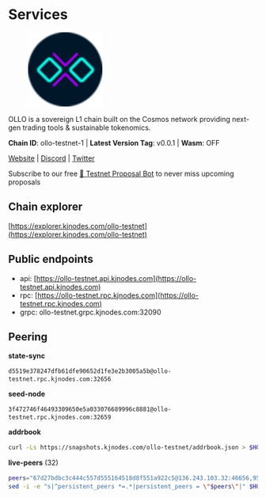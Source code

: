 # Services

<figure><img src="https://raw.githubusercontent.com/kj89/cosmos-images/main/logos/ollo.png" width="150" alt=""><figcaption></figcaption></figure>

OLLO is a sovereign L1 chain built on the Cosmos network providing  next-gen trading tools & sustainable tokenomics.

**Chain ID**: ollo-testnet-1 | **Latest Version Tag**: v0.0.1 | **Wasm**: OFF

[Website](https://www.ollostation.zone) | [Discord](https://discord.com/invite/GxBqZ9mSSm) | [Twitter](https://twitter.com/OLLOStation)



Subscribe to our free [🤖 Testnet Proposal Bot](https://t.me/kjnodes_testnet_proposal_bot) to never miss upcoming proposals


## Chain explorer
[https://explorer.kjnodes.com/ollo-testnet](https://explorer.kjnodes.com/ollo-testnet)

## Public endpoints

* api: [https://ollo-testnet.api.kjnodes.com](https://ollo-testnet.api.kjnodes.com)
* rpc: [https://ollo-testnet.rpc.kjnodes.com](https://ollo-testnet.rpc.kjnodes.com)
* grpc: ollo-testnet.grpc.kjnodes.com:32090

## Peering

**state-sync**

```text
d5519e378247dfb61dfe90652d1fe3e2b3005a5b@ollo-testnet.rpc.kjnodes.com:32656
```

**seed-node**

```text
3f472746f46493309650e5a033076689996c8881@ollo-testnet.rpc.kjnodes.com:32659
```

**addrbook**
```bash
curl -Ls https://snapshots.kjnodes.com/ollo-testnet/addrbook.json > $HOME/.ollo/config/addrbook.json
```

**live-peers** (32)
```bash
peers="67d27bdbc3c444c557d555164518d8f551a922c5@136.243.103.32:46656,95ca646da3736cef5d6c6704f736bc49ff87ef6c@109.123.249.213:26656,595a8418f3f68a499a873148ec19a95b0f34390c@65.109.82.106:32656,771cfca799033e327511b25ae77784e02818d77f@65.108.101.4:23486,da8d3ca8e1c147f0037b1c43ad3de7174f5ec1b7@209.145.59.224:26656,d5519e378247dfb61dfe90652d1fe3e2b3005a5b@65.109.68.190:32656,2a8f0fada8b8b71b8154cf30ce44aebea1b5fe3d@162.19.238.122:26656,7db2f25b3bceeb32769d20316d5f1567f0a4bb54@167.86.99.7:16656,42beefd08b5f8580177d1506220db3a548090262@65.108.195.29:26116,742d7dccc98ccc2b30abb6ea172fc2175782db50@148.251.91.185:26656,3ea40f63890f10272201edf96d2a49e197e52091@65.108.105.48:18156,d6c5ff021b091a1fd93b9f811cf7fca0d31e8510@65.108.238.61:46656,0bee9e500e51465917506b47691a8fb032100da9@94.130.200.168:32656,dd577d8f2e997d7e70495640aff124ddb70d1a21@95.217.192.222:26656,536c816c0d32ceb601fcf047284f65dc68c0513a@65.21.134.202:26626,9865c6e15faced6643adc228e3a59744e1b4e277@116.203.29.162:46656,e53eedfc4c5c4487e1fba7f3b97de6aadfca8cea@5.161.179.64:26656,7349272f712e713a957bf5349930e3439e98b518@167.235.27.69:20656,5c2a752c9b1952dbed075c56c600c3a79b58c395@195.3.220.135:27006,dba5e8b41c4e369418f83a449966e4eb7ca05cd4@65.109.23.114:18156,ab89596768849d679ed11a9e1848224760a278cc@83.171.248.175:32656,94b63fddfc78230f51aeb7ac34b9fb86bd042a77@188.165.221.155:30595,d94c9bf688c921319bf3747e41cc6bafd589ffde@65.21.134.243:26677,c2bc7720a610d753b037d89e6c3f58f7c718e24f@116.202.117.229:32656,cadc2b601a188aedbe4156a6eb5a81e00770bcfc@65.108.219.110:26656,a553ae4af55d127300dd707a46e715b47a82610a@65.21.131.215:26626,47655c33bdecae7f449301197d8b951a97e1b680@89.58.59.75:26656,a9123ae1e1b7f8438e7262efd50031aab600df41@154.12.225.160:32656,a99fc4e81770ca32d574cac2e8680dccc9b55f74@18.144.61.148:26656,084a8a6866edb7ed571e5b5f023be580e5673fee@95.165.89.222:24646,29b78da822388df177f4111e6589958d9f796f06@65.109.122.105:60856,517786f9e5e9caf196fed64c2130528e0ef59643@65.109.70.23:18156"
sed -i -e "s|^persistent_peers *=.*|persistent_peers = \"$peers\"|" $HOME/.ollo/config/config.toml
```
